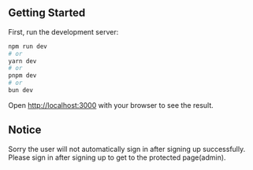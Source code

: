 ## Getting Started

First, run the development server:

```bash
npm run dev
# or
yarn dev
# or
pnpm dev
# or
bun dev
```

Open [http://localhost:3000](http://localhost:3000) with your browser to see the result.

## Notice
Sorry the user will not automatically sign in after signing up successfully. Please sign in after signing up to get to the protected page(admin).
